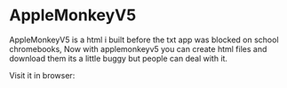 # AppleMonkeyV5
AppleMonkeyV5 is a html i built before the txt app was blocked on school chromebooks, Now with applemonkeyv5 you can create html files and download them its a little buggy but people can deal with it.


Visit it in browser: 
